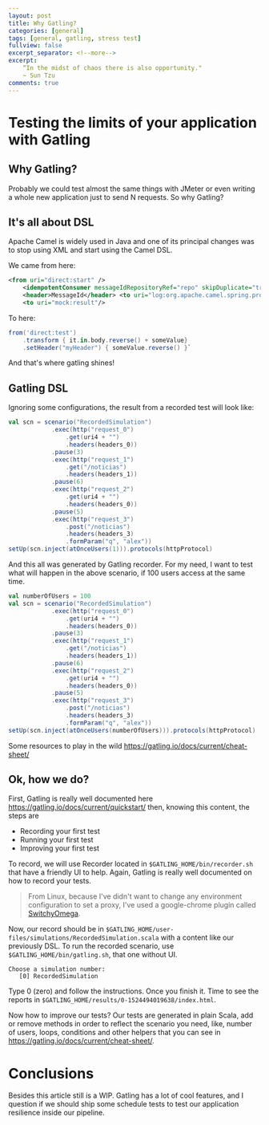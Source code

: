 ```yaml
---
layout: post
title: Why Gatling?
categories: [general]
tags: [general, gatling, stress test]
fullview: false
excerpt_separator: <!--more-->
excerpt:
    “In the midst of chaos there is also opportunity."
    ~ Sun Tzu
comments: true
---
```


# Testing the limits of your application with Gatling

## Why Gatling?
Probably we could test almost the same things with JMeter or even writing a whole new application just to send N requests. So why Gatling?

## It's all about DSL
Apache Camel is widely used in Java and one of its principal changes was to stop using XML and start using the Camel DSL.

We came from here:

```xml
<from uri="direct:start" />
	<idempotentConsumer messageIdRepositoryRef="repo" skipDuplicate="true">
	<header>MessageId</header> <to uri="log:org.apache.camel.spring.processor.idempotent?level=INFO&amp;showAll=true&amp;multiline=true" />
	<to uri="mock:result"/>
```

To here:

```groovy
from('direct:test')
	.transform { it.in.body.reverse() + someValue}
	.setHeader("myHeader") { someValue.reverse() }`
```

And that's where gatling shines!

## Gatling DSL
Ignoring some configurations, the result from a recorded test will look like:

```scala
val scn = scenario("RecordedSimulation")
            .exec(http("request_0")
                .get(uri4 + "")
                .headers(headers_0))
            .pause(3)
            .exec(http("request_1")
                .get("/noticias")
                .headers(headers_1))
            .pause(6)
            .exec(http("request_2")
                .get(uri4 + "")
                .headers(headers_0))
            .pause(5)
            .exec(http("request_3")
                .post("/noticias")
                .headers(headers_3)
                .formParam("q", "alex"))
setUp(scn.inject(atOnceUsers(1))).protocols(httpProtocol)
```

And this all was generated by Gatling recorder.
For my need, I want to test what will happen in the above scenario, if 100 users access at the same time.

```scala
val numberOfUsers = 100
val scn = scenario("RecordedSimulation")
            .exec(http("request_0")
                .get(uri4 + "")
                .headers(headers_0))
            .pause(3)
            .exec(http("request_1")
                .get("/noticias")
                .headers(headers_1))
            .pause(6)
            .exec(http("request_2")
                .get(uri4 + "")
                .headers(headers_0))
            .pause(5)
            .exec(http("request_3")
                .post("/noticias")
                .headers(headers_3)
                .formParam("q", "alex"))
setUp(scn.inject(atOnceUsers(numberOfUsers))).protocols(httpProtocol)
```

Some resources to play in the wild https://gatling.io/docs/current/cheat-sheet/

## Ok, how we do?
First, Gatling is really well documented here https://gatling.io/docs/current/quickstart/ then, knowing this content, the steps are
* Recording your first test
* Running your first test
* Improving your first test

To record, we will use Recorder located in `$GATLING_HOME/bin/recorder.sh` that have a friendly UI to help. Again, Gatling is really well documented on how to record your tests.
> From Linux, because I've didn't want to change any environment configuration to set a proxy, I've used a google-chrome plugin called [SwitchyOmega](https://chrome.google.com/webstore/detail/proxy-switchyomega/padekgcemlokbadohgkifijomclgjgif/related).

Now, our record should be in `$GATLING_HOME/user-files/simulations/RecordedSimulation.scala` with a content like our previously DSL.
To run the recorded scenario, use `$GATLING_HOME/bin/gatling.sh`, that one without UI.

```shell
Choose a simulation number:
   [0] RecordedSimulation
```

Type 0 (zero) and follow the instructions.
Once you finish it. Time to see the reports in `$GATLING_HOME/results/0-1524494019638/index.html`.

Now how to improve our tests? Our tests are generated in plain Scala, add or remove methods in order to reflect the scenario you need, like, number of users, loops, conditions and other helpers that you can see in https://gatling.io/docs/current/cheat-sheet/.

# Conclusions
Besides this article still is a WIP. Gatling has a lot of cool features, and I question if we should ship some schedule tests to test our application resilience inside our pipeline.
